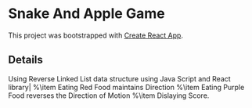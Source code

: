 # Snake And Apple Game

This project was bootstrapped with [Create React App](https://github.com/facebook/create-react-app).

## Details

Using Reverse Linked List data structure using Java Script and React library|
%\item Eating Red Food maintains Direction 
%\item Eating Purple Food reverses the Direction of Motion 
%\item Dislaying Score.



